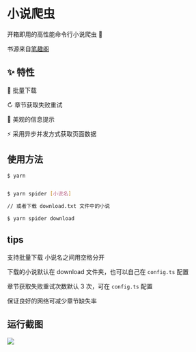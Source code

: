 # 小说爬虫

开箱即用的高性能命令行小说爬虫 🎉

书源来自[笔趣阁](https://www.biquge.com.cn/)

## ✨ 特性

📂 批量下载

↻ 章节获取失败重试

📑 美观的信息提示

⚡ 采用异步并发方式获取页面数据

## 使用方法

```bash
$ yarn


$ yarn spider [小说名]

// 或者下载 download.txt 文件中的小说

$ yarn spider download
```

## tips

支持批量下载 小说名之间用空格分开

下载的小说默认在 download 文件夹，也可以自己在 `config.ts` 配置

章节获取失败重试次数默认 3 次，可在 `config.ts` 配置

保证良好的网络可减少章节缺失率

## 运行截图

![](https://cansiny.oss-cn-shanghai.aliyuncs.com/images/1621749960365-1621749953964.png)
